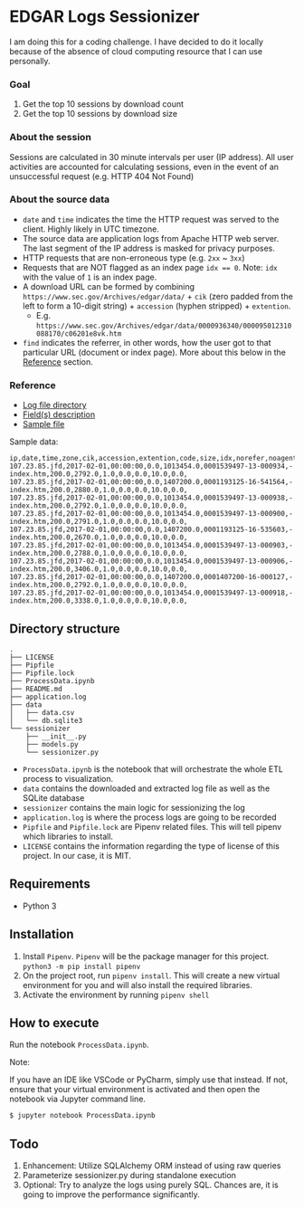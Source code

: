 # EDGAR Logs Sessionizer

I am doing this for a coding challenge. I have decided to do it locally because of the absence of cloud computing resource that I can use personally.

### Goal
   1. Get the top 10 sessions by download count
   2. Get the top 10 sessions by download size

### About the session

Sessions are calculated in 30 minute intervals per user (IP address).
All user activities are accounted for calculating sessions, even in the event of an unsuccessful request (e.g. HTTP 404 Not Found)

### About the source data
- `date` and `time` indicates the time the HTTP request was served to the client. Highly likely in UTC timezone.
- The source data are application logs from Apache HTTP web server. The last segment of the IP address is masked for privacy purposes.
- HTTP requests that are non-erroneous type (e.g. `2xx` ~ `3xx`)
- Requests that are NOT flagged as an index page `idx == 0`. Note: `idx` with the value of `1` is an index page.
- A download URL can be formed by combining `https://www.sec.gov/Archives/edgar/data/` + `cik` (zero padded from the left to form a 10-digit string) + `accession` (hyphen stripped) + `extention`.
  - E.g. `https://www.sec.gov/Archives/edgar/data/0000936340/000095012310088170/c06201e8vk.htm`
- `find` indicates the referrer, in other words, how the user got to that particular URL (document or index page). More about this below in the [Reference](#reference) section.

### Reference
- [Log file directory](https://www.sec.gov/dera/data/edgar-log-file-data-set.html)
- [Field(s) description](https://www.sec.gov/files/EDGAR_variables_FINAL.pdf)
- [Sample file](http://www.sec.gov/dera/data/Public-EDGAR-log-file-data/2017/Qtr1/log20170201.zip)

Sample data:
```csv
ip,date,time,zone,cik,accession,extention,code,size,idx,norefer,noagent,find,crawler,browser
107.23.85.jfd,2017-02-01,00:00:00,0.0,1013454.0,0001539497-13-000934,-index.htm,200.0,2792.0,1.0,0.0,0.0,10.0,0.0,
107.23.85.jfd,2017-02-01,00:00:00,0.0,1407200.0,0001193125-16-541564,-index.htm,200.0,2880.0,1.0,0.0,0.0,10.0,0.0,
107.23.85.jfd,2017-02-01,00:00:00,0.0,1013454.0,0001539497-13-000938,-index.htm,200.0,2792.0,1.0,0.0,0.0,10.0,0.0,
107.23.85.jfd,2017-02-01,00:00:00,0.0,1013454.0,0001539497-13-000900,-index.htm,200.0,2791.0,1.0,0.0,0.0,10.0,0.0,
107.23.85.jfd,2017-02-01,00:00:00,0.0,1407200.0,0001193125-16-535603,-index.htm,200.0,2670.0,1.0,0.0,0.0,10.0,0.0,
107.23.85.jfd,2017-02-01,00:00:00,0.0,1013454.0,0001539497-13-000903,-index.htm,200.0,2788.0,1.0,0.0,0.0,10.0,0.0,
107.23.85.jfd,2017-02-01,00:00:00,0.0,1013454.0,0001539497-13-000906,-index.htm,200.0,3406.0,1.0,0.0,0.0,10.0,0.0,
107.23.85.jfd,2017-02-01,00:00:00,0.0,1407200.0,0001407200-16-000127,-index.htm,200.0,2792.0,1.0,0.0,0.0,10.0,0.0,
107.23.85.jfd,2017-02-01,00:00:00,0.0,1013454.0,0001539497-13-000918,-index.htm,200.0,3338.0,1.0,0.0,0.0,10.0,0.0,
```

   
## Directory structure

```                                                                                                                                         git:main*
.
├── LICENSE
├── Pipfile
├── Pipfile.lock
├── ProcessData.ipynb
├── README.md
├── application.log
├── data
│   ├── data.csv
│   └── db.sqlite3
└── sessionizer
    ├── __init__.py
    ├── models.py
    └── sessionizer.py

```
- `ProcessData.ipynb` is the notebook that will orchestrate the whole ETL process to visualization.
- `data` contains the downloaded and extracted log file as well as the SQLite database
- `sessionizer` contains the main logic for sessionizing the log
- `application.log` is where the process logs are going to be recorded
- `Pipfile` and `Pipfile.lock` are Pipenv related files. This will tell pipenv which libraries to install.
- `LICENSE` contains the information regarding the type of license of this project. In our case, it is MIT.

## Requirements

- Python 3

## Installation
1. Install `Pipenv`. `Pipenv` will be the package manager for this project. `python3 -m pip install pipenv`
2. On the project root, run `pipenv install`. This will create a new virtual environment for you and will also install the required libraries.
3. Activate the environment by running `pipenv shell`


## How to execute

Run the notebook `ProcessData.ipynb`.

Note:

If you have an IDE like VSCode or PyCharm, simply use that instead. 
If not, ensure that your virtual environment is activated and then open the notebook via Jupyter command line.

```bash
$ jupyter notebook ProcessData.ipynb
```

## Todo
1. Enhancement: Utilize SQLAlchemy ORM instead of using raw queries
2. Parameterize sessionizer.py during standalone execution
3. Optional: Try to analyze the logs using purely SQL. Chances are, it is going to improve the performance significantly.
